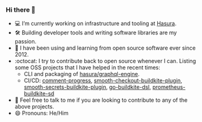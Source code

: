 ### Hi there 👋

<!--
**scriptnull/scriptnull** is a ✨ _special_ ✨ repository because its `README.md` (this file) appears on your GitHub profile.

Here are some ideas to get you started:

- 🌱 I’m currently learning Go
- 👯 I’m looking to collaborate on ...
- 🤔 I’m looking for help with ...
- 💬 Ask me about ...
- 📫 How to reach me: ...
- 😄 Pronouns: He/Him
- ⚡ Fun fact: ...
-->

- 💻 I’m currently working on infrastructure and tooling at [Hasura](https://github.com/hasura).
- 🛠️ Building developer tools and writing software libraries are my passion.
- 📖 I have been using and learning from open source software ever since 2012.
- :octocat: I try to contribute back to open source whenever I can. Listing some OSS projects that I have helped in the recent times:
  - CLI and packaging of [hasura/graphql-engine](https://github.com/hasura/graphql-engine).
  - CI/CD: [comment-progress](https://github.com/hasura/comment-progress), [smooth-checkout-buildkite-plugin](https://github.com/hasura/smooth-checkout-buildkite-plugin), [smooth-secrets-buildkite-plugin](https://github.com/hasura/smooth-secrets-buildkite-plugin), [go-buildkite-dsl](https://github.com/hasura/go-buildkite-dsl), [prometheus-buildkite-sd](https://github.com/hasura/prometheus-buildkite-sd)
- 🤙 Feel free to talk to me if you are looking to contribute to any of the above projects.
- 😄 Pronouns: He/Him

